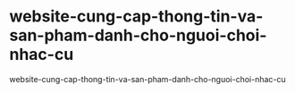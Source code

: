 # website-cung-cap-thong-tin-va-san-pham-danh-cho-nguoi-choi-nhac-cu
website-cung-cap-thong-tin-va-san-pham-danh-cho-nguoi-choi-nhac-cu
